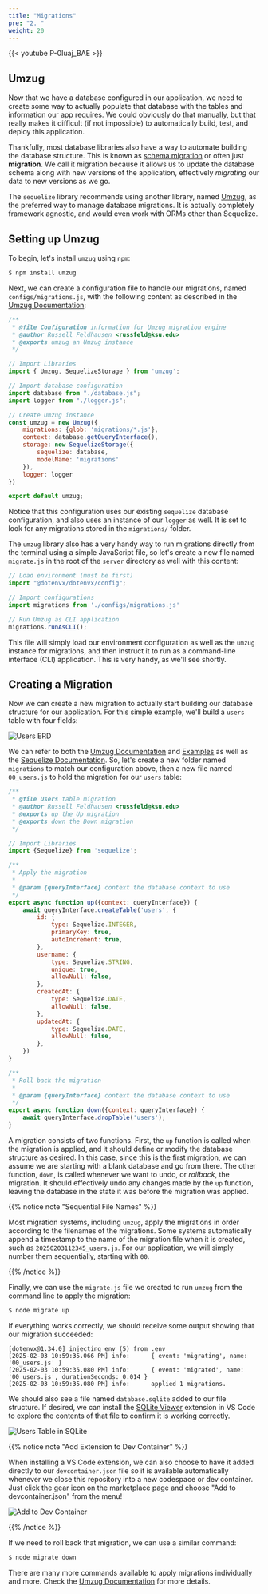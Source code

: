```yaml
---
title: "Migrations"
pre: "2. "
weight: 20
---
```


{{< youtube P-0Iuaj_BAE >}}

## Umzug 

Now that we have a database configured in our application, we need to create some way to actually populate that database with the tables and information our app requires. We could obviously do that manually, but that really makes it difficult (if not impossible) to automatically build, test, and deploy this application.

Thankfully, most database libraries also have a way to automate building the database structure. This is known as [schema migration](https://en.wikipedia.org/wiki/Schema_migration) or often just **migration**. We call it migration because it allows us to update the database schema along with new versions of the application, effectively _migrating_ our data to new versions as we go.

The `sequelize` library recommends using another library, named [Umzug](https://github.com/sequelize/umzug), as the preferred way to manage database migrations. It is actually completely framework agnostic, and would even work with ORMs other than Sequelize. 

## Setting up Umzug

To begin, let's install `umzug` using `npm`:

```bash {title="terminal"}
$ npm install umzug
```

Next, we can create a configuration file to handle our migrations, named `configs/migrations.js`, with the following content as described in the [Umzug Documentation](https://github.com/sequelize/umzug):

```js {title="configs/migrations.js"}
/**
 * @file Configuration information for Umzug migration engine
 * @author Russell Feldhausen <russfeld@ksu.edu>
 * @exports umzug an Umzug instance
 */

// Import Libraries
import { Umzug, SequelizeStorage } from 'umzug';

// Import database configuration
import database from "./database.js";
import logger from "./logger.js";

// Create Umzug instance
const umzug = new Umzug({
    migrations: {glob: 'migrations/*.js'},
    context: database.getQueryInterface(),
    storage: new SequelizeStorage({
        sequelize: database,
        modelName: 'migrations'
    }),
    logger: logger
})

export default umzug;
```

Notice that this configuration uses our existing `sequelize` database configuration, and also uses an instance of our `logger` as well. It is set to look for any migrations stored in the `migrations/` folder. 

The `umzug` library also has a very handy way to run migrations directly from the terminal using a simple JavaScript file, so let's create a new file named `migrate.js` in the root of the `server` directory as well with this content:

```js {title="migrate.js"}
// Load environment (must be first)
import "@dotenvx/dotenvx/config";

// Import configurations
import migrations from './configs/migrations.js'

// Run Umzug as CLI application
migrations.runAsCLI();
```

This file will simply load our environment configuration as well as the `umzug` instance for migrations, and then instruct it to run as a command-line interface (CLI) application. This is very handy, as we'll see shortly.

## Creating a Migration

Now we can create a new migration to actually start building our database structure for our application. For this simple example, we'll build a `users` table with four fields:

![Users ERD](images/examples/02/migration_users.png)

We can refer to both the [Umzug Documentation](https://github.com/sequelize/umzug) and [Examples](https://github.com/sequelize/umzug/tree/main/examples/1-sequelize-typescript) as well as the [Sequelize Documentation](https://sequelize.org/docs/v6/other-topics/migrations/). So, let's create a new folder named `migrations` to match our configuration above, then a new file named `00_users.js` to hold the migration for our `users` table:

```js {title="migrations/00_users.js"}
/**
 * @file Users table migration
 * @author Russell Feldhausen <russfeld@ksu.edu>
 * @exports up the Up migration
 * @exports down the Down migration
 */

// Import Libraries
import {Sequelize} from 'sequelize';

/**
 * Apply the migration
 * 
 * @param {queryInterface} context the database context to use 
 */
export async function up({context: queryInterface}) {
    await queryInterface.createTable('users', {
        id: {
            type: Sequelize.INTEGER,
            primaryKey: true,
            autoIncrement: true,
        },
        username: {
            type: Sequelize.STRING,
            unique: true,
            allowNull: false,
        },
        createdAt: {
            type: Sequelize.DATE,
            allowNull: false,
        },
        updatedAt: {
            type: Sequelize.DATE,
            allowNull: false,
        },
    })
}

/**
 * Roll back the migration
 * 
 * @param {queryInterface} context the database context to use 
 */
export async function down({context: queryInterface}) {
    await queryInterface.dropTable('users');
}
```

A migration consists of two functions. First, the `up` function is called when the migration is applied, and it should define or modify the database structure as desired. In this case, since this is the first migration, we can assume we are starting with a blank database and go from there. The other function, `down`, is called whenever we want to undo, or _rollback_, the migration. It should effectively undo any changes made by the `up` function, leaving the database in the state it was before the migration was applied.

{{% notice note "Sequential File Names" %}}

Most migration systems, including `umzug`, apply the migrations in order according to the filenames of the migrations. Some systems automatically append a timestamp to the name of the migration file when it is created, such as `20250203112345_users.js`. For our application, we will simply number them sequentially, starting with `00`. 

{{% /notice %}}

Finally, we can use the `migrate.js` file we created to run `umzug` from the command line to apply the migration:

```bash {title="terminal"}
$ node migrate up
```

If everything works correctly, we should receive some output showing that our migration succeeded:

``` {title="output"}
[dotenvx@1.34.0] injecting env (5) from .env
[2025-02-03 10:59:35.066 PM] info:      { event: 'migrating', name: '00_users.js' }
[2025-02-03 10:59:35.080 PM] info:      { event: 'migrated', name: '00_users.js', durationSeconds: 0.014 }
[2025-02-03 10:59:35.080 PM] info:      applied 1 migrations.
```

We should also see a file named `database.sqlite` added to our file structure. If desired, we can install the [SQLite Viewer](https://marketplace.visualstudio.com/items?itemName=qwtel.sqlite-viewer) extension in VS Code to explore the contents of that file to confirm it is working correctly.

![Users Table in SQLite](images/examples/02/migrations_3.png)

{{% notice note "Add Extension to Dev Container" %}}

When installing a VS Code extension, we can also choose to have it added directly to our `devcontainer.json` file so it is available automatically whenever we close this repository into a new codespace or dev container. Just click the gear icon on the marketplace page and choose "Add to devcontainer.json" from the menu!

![Add to Dev Container](images/examples/02/migrations_2.png)

{{% /notice %}}

If we need to roll back that migration, we can use a similar command:

```bash {title="terminal"}
$ node migrate down
```

There are many more commands available to apply migrations individually and more. Check the [Umzug Documentation](https://github.com/sequelize/umzug/?tab=readme-ov-file#cli) for more details.